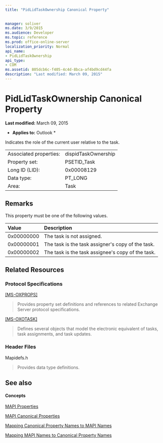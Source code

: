 ```yaml
---
title: "PidLidTaskOwnership Canonical Property"
 
 
manager: soliver
ms.date: 3/9/2015
ms.audience: Developer
ms.topic: reference
ms.prod: office-online-server
localization_priority: Normal
api_name:
- PidLidTaskOwnership
api_type:
- COM
ms.assetid: 805dcb6c-f405-4c4d-8bca-af4bd9cd44fa
description: "Last modified: March 09, 2015"
---
```


# PidLidTaskOwnership Canonical Property

 **Last modified:** March 09, 2015 
  
 * **Applies to:** Outlook * 
  
Indicates the role of the current user relative to the task.
  
|||
|:-----|:-----|
|Associated properties:  <br/> |dispidTaskOwnership  <br/> |
|Property set:  <br/> |PSETID_Task  <br/> |
|Long ID (LID):  <br/> |0x00008129  <br/> |
|Data type:  <br/> |PT_LONG  <br/> |
|Area:  <br/> |Task  <br/> |
   
## Remarks

This property must be one of the following values.
  
|**Value**|**Description**|
|:-----|:-----|
|0x00000000  <br/> |The task is not assigned.  <br/> |
|0x00000001  <br/> |The task is the task assigner's copy of the task.  <br/> |
|0x00000002  <br/> |The task is the task assignee's copy of the task.  <br/> |
   
## Related Resources

### Protocol Specifications

[[MS-OXPROPS]](http://msdn.microsoft.com/library/f6ab1613-aefe-447d-a49c-18217230b148%28Office.15%29.aspx)
  
> Provides property set definitions and references to related Exchange Server protocol specifications.
    
[[MS-OXOTASK]](http://msdn.microsoft.com/library/55600ec0-6195-4730-8436-59c7931ef27e%28Office.15%29.aspx)
  
> Defines several objects that model the electronic equivalent of tasks, task assignments, and task updates.
    
### Header Files

Mapidefs.h
  
> Provides data type definitions.
    
## See also

#### Concepts

[MAPI Properties](mapi-properties.md)
  
[MAPI Canonical Properties](mapi-canonical-properties.md)
  
[Mapping Canonical Property Names to MAPI Names](mapping-canonical-property-names-to-mapi-names.md)
  
[Mapping MAPI Names to Canonical Property Names](mapping-mapi-names-to-canonical-property-names.md)

